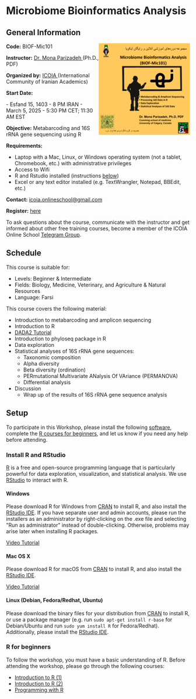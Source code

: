 # Microbiome Bioinformatics Analysis

<h2 id="general">General Information</h2>

<img src="images/poster_BIOF-Mic101.png" width="250" align="right">

<p id="code">
  <strong>Code:</strong>
  <a>BIOF-Mic101</a>
</p>
<p id="teach">
  <strong>Instructor:</strong>
  <a href="https://orcid.org/0000-0002-0567-7673">Dr. Mona Parizadeh </a>(Ph.D., PDF)
</p>

<p id="by">
  <strong>Organized by:</strong>
  <a href="https://icoia.org">ICOIA </a>(International Community of Iranian Academics)
</p>

<p id="date">
  <strong>Start Date:</strong>
</p>
  - Esfand 15, 1403 - 8 PM IRAN
  - March 5, 2025 - 5:30 PM CET; 11:30 AM EST

<p id="obj">
  <strong>Objective:</strong>
  Metabarcoding and 16S rRNA gene sequencing using R
</p>

<p id="requirements">
  <strong>Requirements:</strong> 
</p>

  - Laptop with a Mac, Linux, or Windows operating system 
    (not a tablet, Chromebook, etc.) with administrative privileges 
  - Access to Wifi 
  - R and Rstudio installed (instructions <a href="#setup">below</a>)
  - Excel or any text editor installed (e.g. TextWrangler, Notepad, BBEdit, etc.)

<p id="contact">
  <strong>Contact:</strong>
  <a href="mailto:{{icoia.onlineschool@gmail.com}}">icoia.onlineschool@gmail.com</a> 
</p>
  
<p id="register">
  <strong>Register:</strong>
  <a href="https://forms.gle/tdnDSKGJ491BBMU5A">here</a> 
</p>

<p id="telegram">
To ask questions about the course, communicate with the instructor and get informed about other free training courses, become a member of the ICOIA Online School 
  <a href="https://t.me/+jIfI2LibaBo2Yzc8?fbclid=PAZXh0bgNhZW0CMTEAAaZlAjc5hfp7mpqw7f8RxznZJ41NhZzFBl5LOjO07NjkorsvyXNDRH0pkNg_aem_l02uj-8pTJF5BiOA2yLSNQ">Telegram Group</a>.
</p>

<h2 id="schedule">Schedule</h2>
<p id="suit">
This course is suitable for:
</p>

 - Levels: Beginner & Intermediate
 - Fields: Biology, Medicine, Veterinary, and Agriculture & Natural Resources
 - Language: Farsi

<p id="cover">
This course covers the following material:
</p>

 - Introduction to metabarcoding and amplicon sequencing
 - Introduction to R
 - <a href="https://benjjneb.github.io/dada2/tutorial.html">DADA2 Tutorial</a>
 - Introduction to phyloseq package in R
 - Data exploration
 - Statistical analyses of 16S rRNA gene sequences:
   - Taxonomic composition
   - Alpha diversity
   - Beta diversity (ordination)
   - PERmutational Multivariate ANalysis Of VAriance (PERMANOVA)
   - Differential analysis
- Discussion
  - Wrap up of the results of 16S rRNA gene sequence analysis

<h2 id="setup">Setup</h2> 
To participate in this Workshop, please install the following <a href="#r">software</a>, 
complete the <a href="#r-course">R courses for beginners</a>, 
and let us know if you need any help before attending.

<div id="r">
  <h3>Install R and RStudio</h3>
  <p>
    <a href="http://www.r-project.org">R</a> is a free and open-source programming 
    language that is particularly powerful for data exploration, visualization, and 
    statistical analysis. We use <a href="https://posit.co/downloads/">RStudio</a> 
    to interact with R.
  </p>
 
 <div class="row">
   <div class="col-md-4">
     <h4 id="r-windows">Windows</h4>
    <p>
     Please download R for Windows
        from <a href="http://cran.r-project.org/index.html">CRAN</a> to install R, and 
        also install the <a href="http://www.rstudio.com/ide/download/desktop">RStudio IDE</a>.
        If you have separate user and admin accounts, please run the installers as an 
        administrator by right-clicking on the .exe file and selecting "Run as administrator" 
        instead of double-clicking. Otherwise, problems may arise later when installing R packages.
    </p>
     <a href="https://www.youtube.com/watch?v=q0PjTAylwoU">Video Tutorial</a>
 </div> 
   
 <div class="col-md-4">
   <p> 
   <h4 id="r-macosx">Mac OS X</h4>
   </p>
   <p>
    Please download R for macOS
       from <a href="http://cran.r-project.org/index.html">CRAN</a> to install R, and also install 
       the <a href="http://www.rstudio.com/ide/download/desktop">RStudio IDE</a>.
   </p>
    <a href="https://www.youtube.com/watch?v=5-ly3kyxwEg">Video Tutorial</a>
  </div> 
   
  <div class="col-md-4">
    <h4 id="r-linux">Linux (Debian, Fedora/Redhat, Ubuntu)</h4>
   <p>
    Please download the binary files for your distribution from
    <a href="http://cran.r-project.org/index.html">CRAN</a> to install R, or use a package manager 
     (e.g. run <code>sudo apt-get install r-base</code> for Debian/Ubuntu and run
        <code>sudo yum install R</code> for Fedora/Redhat). Additionally, please install the
        <a href="http://www.rstudio.com/ide/download/desktop">RStudio IDE</a>.
   </p>
  </div> 
 </div>
</div>
   
<h3 id="r-course">R for beginners</h3>
To follow the workshop, you must have a basic understanding of R.
Before attending the workshop, please go through the following courses:

  - <a href="https://youtu.be/UGgxfzCoX9k?si=gSHIXaJOQ7CuGDkv">Introduction to R (1)</a>
  - <a href="https://youtu.be/eWa32WxJOnY?si=ZUxdMORnnQd68-GZ">Introduction to R (2)</a> 
  - <a href="http://swcarpentry.github.io/r-novice-inflammation/">Programming with R</a>
 

